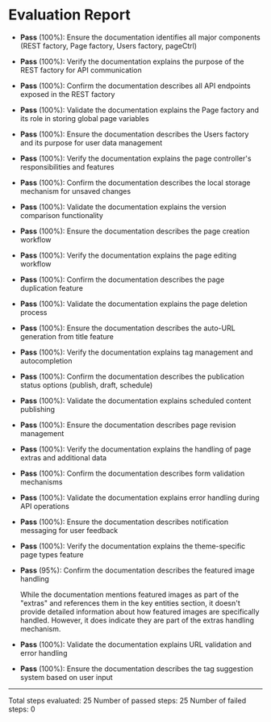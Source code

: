 # Evaluation Report

- **Pass** (100%): Ensure the documentation identifies all major components (REST factory, Page factory, Users factory, pageCtrl)
  
- **Pass** (100%): Verify the documentation explains the purpose of the REST factory for API communication
  
- **Pass** (100%): Confirm the documentation describes all API endpoints exposed in the REST factory
  
- **Pass** (100%): Validate the documentation explains the Page factory and its role in storing global page variables
  
- **Pass** (100%): Ensure the documentation describes the Users factory and its purpose for user data management
  
- **Pass** (100%): Verify the documentation explains the page controller's responsibilities and features
  
- **Pass** (100%): Confirm the documentation describes the local storage mechanism for unsaved changes
  
- **Pass** (100%): Validate the documentation explains the version comparison functionality
  
- **Pass** (100%): Ensure the documentation describes the page creation workflow
  
- **Pass** (100%): Verify the documentation explains the page editing workflow
  
- **Pass** (100%): Confirm the documentation describes the page duplication feature
  
- **Pass** (100%): Validate the documentation explains the page deletion process
  
- **Pass** (100%): Ensure the documentation describes the auto-URL generation from title feature
  
- **Pass** (100%): Verify the documentation explains tag management and autocompletion
  
- **Pass** (100%): Confirm the documentation describes the publication status options (publish, draft, schedule)
  
- **Pass** (100%): Validate the documentation explains scheduled content publishing
  
- **Pass** (100%): Ensure the documentation describes page revision management
  
- **Pass** (100%): Verify the documentation explains the handling of page extras and additional data
  
- **Pass** (100%): Confirm the documentation describes form validation mechanisms
  
- **Pass** (100%): Validate the documentation explains error handling during API operations
  
- **Pass** (100%): Ensure the documentation describes notification messaging for user feedback
  
- **Pass** (100%): Verify the documentation explains the theme-specific page types feature
  
- **Pass** (95%): Confirm the documentation describes the featured image handling

    While the documentation mentions featured images as part of the "extras" and references them in the key entities section, it doesn't provide detailed information about how featured images are specifically handled. However, it does indicate they are part of the extras handling mechanism.

- **Pass** (100%): Validate the documentation explains URL validation and error handling
  
- **Pass** (100%): Ensure the documentation describes the tag suggestion system based on user input

---

Total steps evaluated: 25
Number of passed steps: 25
Number of failed steps: 0